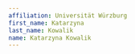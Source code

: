 ```yaml
---
affiliation: Universität Würzburg
first_name: Katarzyna
last_name: Kowalik
name: Katarzyna Kowalik
---
```

